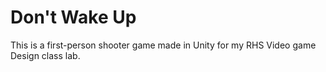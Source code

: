 # Don't Wake Up

This is a first-person shooter game made in Unity for my RHS Video game Design class lab.
